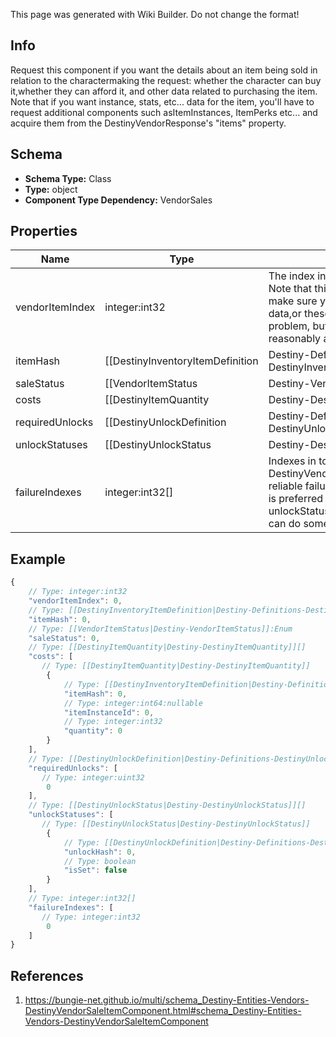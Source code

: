 <span class="wiki-builder">This page was generated with Wiki Builder. Do not change the format!</span>

## Info
Request this component if you want the details about an item being sold in relation to the charactermaking the request: whether the character can buy it,whether they can afford it, and other data related to purchasing the item. Note that if you want instance, stats, etc... data for the item, you'll have to request additional components such asItemInstances, ItemPerks etc... and acquire them from the DestinyVendorResponse's &quot;items&quot; property.

## Schema
* **Schema Type:** Class
* **Type:** object
* **Component Type Dependency:** VendorSales

## Properties
Name | Type | Description
---- | ---- | -----------
vendorItemIndex | integer:int32 | The index into the DestinyVendorDefinition.itemList property.  Note that this means Vendor data*is* Content Version dependent: make sure you have the latest content before you use Vendor data,or these indexes may mismatch. Most systems avoid this problem, but Vendors is one area where weare unable to reasonably avoid content dependency at the moment.
itemHash | [[DestinyInventoryItemDefinition|Destiny-Definitions-DestinyInventoryItemDefinition]]:ManifestDefinition:integer:uint32 | The hash of the item being sold, as a quick shortcut for looking up the DestinyInventoryItemDefinitionof the sale item.
saleStatus | [[VendorItemStatus|Destiny-VendorItemStatus]]:Enum | A flag indicating whether the requesting character can buy the item, and if not the reasons why the character can't buy it.
costs | [[DestinyItemQuantity|Destiny-DestinyItemQuantity]][] | A summary of the current costs of the item.
requiredUnlocks | [[DestinyUnlockDefinition|Destiny-Definitions-DestinyUnlockDefinition]]:ManifestDefinition:integer:uint32[] | If you can't buy the item due to a complex character state, these will be hashes forDestinyUnlockDefinitions that you can check to see messages regarding the failure (if the unlockshave human readable information: it is not guaranteed that Unlocks will have human readable strings, andyour application will have to handle that) Prefer using failureIndexes instead.  These are provided for informational purposes, but have largelybeen supplanted by failureIndexes.
unlockStatuses | [[DestinyUnlockStatus|Destiny-DestinyUnlockStatus]][] | If any complex unlock states are checked in determining purchasability, these willbe returned here along with the status of the unlock check. Prefer using failureIndexes instead.  These are provided for informational purposes, but have largelybeen supplanted by failureIndexes.
failureIndexes | integer:int32[] | Indexes in to the &quot;failureStrings&quot; lookup table in DestinyVendorDefinition for the given Vendor.Gives some more reliable failure information for why you can't purchase an item. It is preferred to use these over requiredUnlocks and unlockStatuses: the latter are providedmostly in case someone can do something interesting with it that I didn't anticipate.

## Example
```javascript
{
    // Type: integer:int32
    "vendorItemIndex": 0,
    // Type: [[DestinyInventoryItemDefinition|Destiny-Definitions-DestinyInventoryItemDefinition]]:ManifestDefinition:integer:uint32
    "itemHash": 0,
    // Type: [[VendorItemStatus|Destiny-VendorItemStatus]]:Enum
    "saleStatus": 0,
    // Type: [[DestinyItemQuantity|Destiny-DestinyItemQuantity]][]
    "costs": [
       // Type: [[DestinyItemQuantity|Destiny-DestinyItemQuantity]]
        {
            // Type: [[DestinyInventoryItemDefinition|Destiny-Definitions-DestinyInventoryItemDefinition]]:ManifestDefinition:integer:uint32
            "itemHash": 0,
            // Type: integer:int64:nullable
            "itemInstanceId": 0,
            // Type: integer:int32
            "quantity": 0
        }
    ],
    // Type: [[DestinyUnlockDefinition|Destiny-Definitions-DestinyUnlockDefinition]]:ManifestDefinition:integer:uint32[]
    "requiredUnlocks": [
       // Type: integer:uint32
        0
    ],
    // Type: [[DestinyUnlockStatus|Destiny-DestinyUnlockStatus]][]
    "unlockStatuses": [
       // Type: [[DestinyUnlockStatus|Destiny-DestinyUnlockStatus]]
        {
            // Type: [[DestinyUnlockDefinition|Destiny-Definitions-DestinyUnlockDefinition]]:ManifestDefinition:integer:uint32
            "unlockHash": 0,
            // Type: boolean
            "isSet": false
        }
    ],
    // Type: integer:int32[]
    "failureIndexes": [
       // Type: integer:int32
        0
    ]
}

```

## References
1. https://bungie-net.github.io/multi/schema_Destiny-Entities-Vendors-DestinyVendorSaleItemComponent.html#schema_Destiny-Entities-Vendors-DestinyVendorSaleItemComponent
